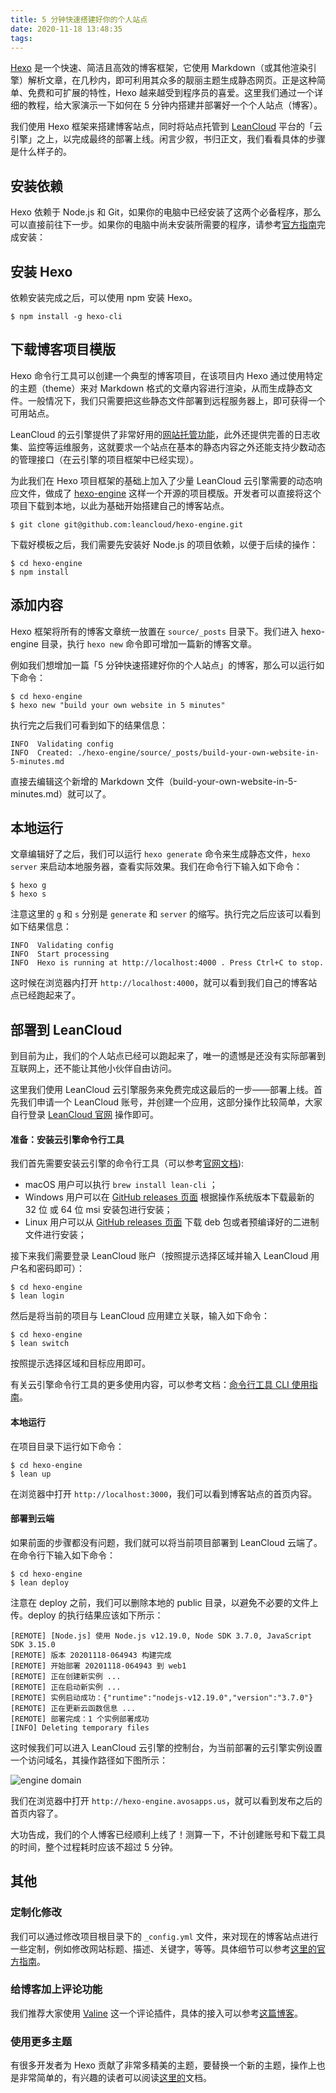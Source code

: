 ```yaml
---
title: 5 分钟快速搭建好你的个人站点
date: 2020-11-18 13:48:35
tags:
---
```


[Hexo](https://hexo.io/) 是一个快速、简洁且高效的博客框架，它使用 Markdown（或其他渲染引擎）解析文章，在几秒内，即可利用其众多的靓丽主题生成静态网页。正是这种简单、免费和可扩展的特性，Hexo 越来越受到程序员的喜爱。这里我们通过一个详细的教程，给大家演示一下如何在 5 分钟内搭建并部署好一个个人站点（博客）。

我们使用 Hexo 框架来搭建博客站点，同时将站点托管到 [LeanCloud](https://leancloud.app) 平台的「云引擎」之上，以完成最终的部署上线。闲言少叙，书归正文，我们看看具体的步骤是什么样子的。

## 安装依赖

Hexo 依赖于 Node.js 和 Git，如果你的电脑中已经安装了这两个必备程序，那么可以直接前往下一步。如果你的电脑中尚未安装所需要的程序，请参考[官方指南](https://hexo.io/zh-cn/docs/#安装前提)完成安装：

## 安装 Hexo

依赖安装完成之后，可以使用 npm 安装 Hexo。
```
$ npm install -g hexo-cli
```

## 下载博客项目模版

Hexo 命令行工具可以创建一个典型的博客项目，在该项目内 Hexo 通过使用特定的主题（theme）来对 Markdown 格式的文章内容进行渲染，从而生成静态文件。一般情况下，我们只需要把这些静态文件部署到远程服务器上，即可获得一个可用站点。

LeanCloud 的云引擎提供了非常好用的[网站托管功能](https://leancloud.cn/docs/leanengine_webhosting_guide-node.html)，此外还提供完善的日志收集、监控等运维服务，这就要求一个站点在基本的静态内容之外还能支持少数动态的管理接口（在云引擎的项目框架中已经实现）。

为此我们在 Hexo 项目框架的基础上加入了少量 LeanCloud 云引擎需要的动态响应文件，做成了 [hexo-engine](https://github.com/leancloud/hexo-engine) 这样一个开源的项目模版。开发者可以直接将这个项目下载到本地，以此为基础开始搭建自己的博客站点。

```
$ git clone git@github.com:leancloud/hexo-engine.git
```

下载好模板之后，我们需要先安装好 Node.js 的项目依赖，以便于后续的操作：

```
$ cd hexo-engine
$ npm install
```

## 添加内容

Hexo 框架将所有的博客文章统一放置在 `source/_posts` 目录下。我们进入 hexo-engine 目录，执行 `hexo new` 命令即可增加一篇新的博客文章。

例如我们想增加一篇「5 分钟快速搭建好你的个人站点」的博客，那么可以运行如下命令：

```
$ cd hexo-engine
$ hexo new "build your own website in 5 minutes"
```

执行完之后我们可看到如下的结果信息：

```
INFO  Validating config
INFO  Created: ./hexo-engine/source/_posts/build-your-own-website-in-5-minutes.md
```

直接去编辑这个新增的 Markdown 文件（build-your-own-website-in-5-minutes.md）就可以了。

## 本地运行

文章编辑好了之后，我们可以运行 `hexo generate` 命令来生成静态文件，`hexo server` 来启动本地服务器，查看实际效果。我们在命令行下输入如下命令：

```
$ hexo g
$ hexo s
```

注意这里的 `g` 和 `s` 分别是 `generate` 和 `server` 的缩写。执行完之后应该可以看到如下结果信息：

```
INFO  Validating config
INFO  Start processing
INFO  Hexo is running at http://localhost:4000 . Press Ctrl+C to stop.
```

这时候在浏览器内打开 `http://localhost:4000`，就可以看到我们自己的博客站点已经跑起来了。

## 部署到 LeanCloud

到目前为止，我们的个人站点已经可以跑起来了，唯一的遗憾是还没有实际部署到互联网上，还不能让其他小伙伴自由访问。

这里我们使用 LeanCloud 云引擎服务来免费完成这最后的一步——部署上线。首先我们申请一个 LeanCloud 账号，并创建一个应用，这部分操作比较简单，大家自行登录 [LeanCloud 官网](https://leancloud.app) 操作即可。

#### 准备：安装云引擎命令行工具

我们首先需要安装云引擎的命令行工具（可以参考[官网文档](https://leancloud.cn/docs/leanengine_cli.html#hash1443149115)):

- macOS 用户可以执行 `brew install lean-cli` ；
- Windows 用户可以在 [GitHub releases 页面](https://releases.leanapp.cn/#/leancloud/lean-cli/releases) 根据操作系统版本下载最新的 32 位 或 64 位 msi 安装包进行安装；
- Linux 用户可以从 [GitHub releases 页面](https://releases.leanapp.cn/#/leancloud/lean-cli/releases) 下载 deb 包或者预编译好的二进制文件进行安装；

接下来我们需要登录 LeanCloud 账户（按照提示选择区域并输入 LeanCloud 用户名和密码即可）：

```
$ cd hexo-engine
$ lean login
```

然后是将当前的项目与 LeanCloud 应用建立关联，输入如下命令：

```
$ cd hexo-engine
$ lean switch
```

按照提示选择区域和目标应用即可。

有关云引擎命令行工具的更多使用内容，可以参考文档：[命令行工具 CLI 使用指南](https://leancloud.cn/docs/leanengine_cli.html#hash660873)。

#### 本地运行

在项目目录下运行如下命令：

```
$ cd hexo-engine
$ lean up
```

在浏览器中打开 `http://localhost:3000`，我们可以看到博客站点的首页内容。

#### 部署到云端

如果前面的步骤都没有问题，我们就可以将当前项目部署到 LeanCloud 云端了。在命令行下输入如下命令：
```
$ cd hexo-engine
$ lean deploy
```

注意在 deploy 之前，我们可以删除本地的 public 目录，以避免不必要的文件上传。deploy 的执行结果应该如下所示：

```
[REMOTE] [Node.js] 使用 Node.js v12.19.0, Node SDK 3.7.0, JavaScript SDK 3.15.0
[REMOTE] 版本 20201118-064943 构建完成
[REMOTE] 开始部署 20201118-064943 到 web1
[REMOTE] 正在创建新实例 ...
[REMOTE] 正在启动新实例 ...
[REMOTE] 实例启动成功：{"runtime":"nodejs-v12.19.0","version":"3.7.0"}
[REMOTE] 正在更新云函数信息 ...
[REMOTE] 部署完成：1 个实例部署成功
[INFO] Deleting temporary files
```

这时候我们可以进入 LeanCloud 云引擎的控制台，为当前部署的云引擎实例设置一个访问域名，其操作路径如下图所示：

![engine domain](/css/images/engine_customized_domain.jpg)

我们在浏览器中打开 `http://hexo-engine.avosapps.us`，就可以看到发布之后的首页内容了。

大功告成，我们的个人博客已经顺利上线了！测算一下，不计创建账号和下载工具的时间，整个过程耗时应该不超过 5 分钟。

## 其他

### 定制化修改

我们可以通过修改项目根目录下的 `_config.yml` 文件，来对现在的博客站点进行一些定制，例如修改网站标题、描述、关键字，等等。具体细节可以参考[这里的官方指南](https://hexo.io/zh-cn/docs/configuration)。

### 给博客加上评论功能

我们推荐大家使用 [Valine](https://valine.js.org) 这一个评论插件，具体的接入可以参考[这篇博客](https://qianfanguojin.github.io/2019/07/23/Hexo博客进阶：为Next主题添加Valine评论系统/)。

### 使用更多主题
有很多开发者为 Hexo 贡献了非常多精美的主题，要替换一个新的主题，操作上也是非常简单的，有兴趣的读者可以阅读[这里的](https://hexo.io/zh-cn/docs/themes)文档。
